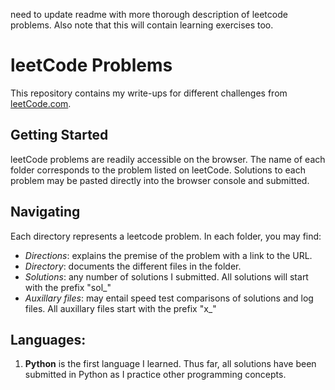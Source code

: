 need to update readme with more thorough description of leetcode problems. Also note that this will contain learning exercises too.

# leetCode Problems
This repository contains my write-ups for different challenges from [leetCode.com](https://leetcode.com/problems/).

## Getting Started
leetCode problems are readily accessible on the browser. The name of each folder corresponds to the problem listed on leetCode. Solutions to each problem may be pasted directly into the browser console and submitted.

## Navigating
Each directory represents a leetcode problem.  In each folder, you may find:
* _Directions_: explains the premise of the problem with a link to the URL.
* _Directory_: documents the different files in the folder.
* _Solutions_: any number of solutions I submitted. All solutions will start with the prefix "sol_"
* _Auxillary files_: may entail speed test comparisons of solutions and log files. All auxillary files start with the prefix "x_"

## Languages:
1. **Python** is the first language I learned. Thus far, all solutions have been submitted in Python as I practice other programming concepts.
